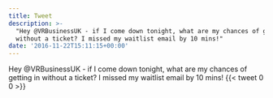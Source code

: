 ```yaml
---
title: Tweet
description: >-
  "Hey @VRBusinessUK - if I come down tonight, what are my chances of getting in
  without a ticket? I missed my waitlist email by 10 mins!"
date: '2016-11-22T15:11:15+00:00'
---
```

Hey @VRBusinessUK - if I come down tonight, what are my chances of getting in without a ticket? I missed my waitlist email by 10 mins!
      {{< tweet 0 0 >}}
    
